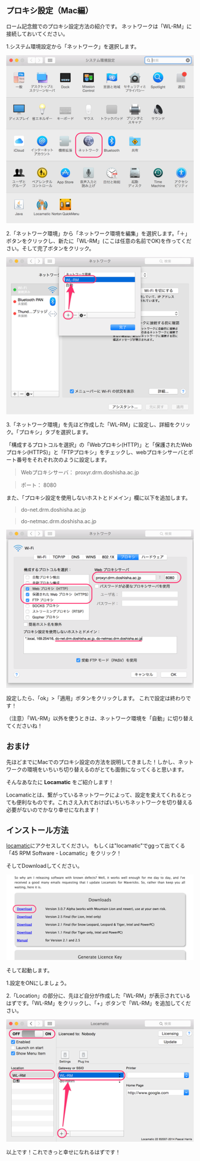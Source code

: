 ## プロキシ設定（Mac編）

ローム記念館でのプロキシ設定方法の紹介です。
ネットワークは「WL-RM」に接続しておいてください。

1.システム環境設定から「ネットワーク」を選択します。

![プロキシ設定1](images/proxy_on_mac/1.png)


2.「ネットワーク環境」から「ネットワーク環境を編集」を選択します。「＋」ボタンをクリックし、新たに「WL-RM」(ここは任意の名前でOK)を作ってください。そして完了ボタンをクリック。

![プロキシ設定2](images/proxy_on_mac/2.png)


3.「ネットワーク環境」を先ほど作成した「WL-RM」に設定し、詳細をクリック。「プロキシ」タブを選択します。

「構成するプロトコルを選択」の「Webプロキシ(HTTP)」と「保護されたWebプロキシ(HTTPS)」と「FTPプロキシ」をチェックし、webプロキシサーバとポート番号をそれぞれ次のように設定します。

> Webプロキシサーバ： proxyr.drm.doshisha.ac.jp

> ポート： 8080

また、「プロキシ設定を使用しないホストとドメイン」欄に以下を追加します。

> do-net.drm.doshisha.ac.jp

> do-netmac.drm.doshisha.ac.jp

![プロキシ設定3](images/proxy_on_mac/3.png)


設定したら、「ok」>「適用」ボタンをクリックします。
これで設定は終わりです！

（注意）「WL-RM」以外を使うときは、ネットワーク環境を「自動」に切り替えてくださいね！

## おまけ

先ほどまでにMacでのプロキシ設定の方法を説明してきました！しかし、ネットワークの環境をいちいち切り替えるのがとても面倒になってくると思います。

そんなあなたに **Locamatic** をご紹介します！

Locamaticとは、繋がっているネットワークによって、設定を変えてくれるとっても便利なものです。これさえ入れておけばいちいちネットワークを切り替える必要がないのでかなり幸せになれます！

## インストール方法

[locamatic](http://www.45rpmsoftware.com/locamatic.php)にアクセスしてください。
もしくは"locamatic"でggって出てくる「45 RPM Software - Locamatic」をクリック！

そしてDownloadしてください。

![プロキシ設定4](images/proxy_on_mac/4.png)



そして起動します。

1.設定をONにしましょう。

2.「Location」の部分に、先ほど自分が作成した「WL-RM」が表示されているはずです。「WL-RM」をクリックし、「+」ボタンで「WL-RM」を追加してください。

![プロキシ設定5](images/proxy_on_mac/5.png)

以上です！これできっと幸せになれるはずです！





